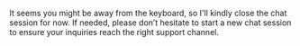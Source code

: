 It seems you might be away from the keyboard, so I'll kindly close the chat session for now. If needed, please don’t hesitate to start a new chat session to ensure your inquiries reach the right support channel.
